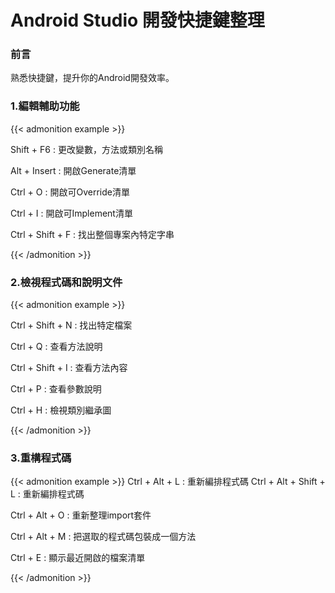# Android Studio 開發快捷鍵整理


### 前言

熟悉快捷鍵，提升你的Android開發效率。




### 1.編輯輔助功能
{{< admonition example >}}

Shift + F6   :  更改變數，方法或類別名稱

Alt + Insert : 開啟Generate清單

Ctrl + O : 開啟可Override清單

Ctrl + I : 開啟可Implement清單

Ctrl + Shift + F : 找出整個專案內特定字串

{{< /admonition >}}


### 2.檢視程式碼和說明文件
{{< admonition example >}}

Ctrl + Shift + N : 找出特定檔案

Ctrl + Q : 查看方法說明

Ctrl + Shift + I : 查看方法內容

Ctrl + P : 查看參數說明

Ctrl + H : 檢視類別繼承圖

{{< /admonition >}}

### 3.重構程式碼
{{< admonition example >}}
 Ctrl + Alt + L : 重新編排程式碼
 Ctrl + Alt + Shift + L : 重新編排程式碼

 Ctrl + Alt + O : 重新整理import套件

 Ctrl + Alt + M : 把選取的程式碼包裝成一個方法

 Ctrl + E : 顯示最近開啟的檔案清單

 {{< /admonition >}}

